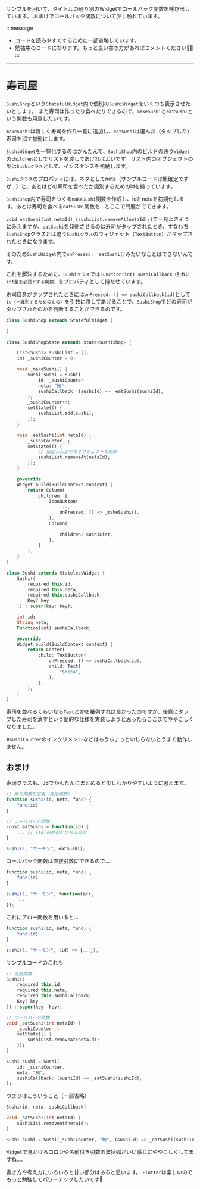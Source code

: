 サンプルを用いて、タイトルの通り別のWidgetでコールバック関数を呼び出しています。
おまけでコールバック関数について少し触れています。

:::message
- コードを読みやすくするために一部省略しています。
- 勉強中のコードになります。もっと良い書き方があればコメントください🙇‍♂️
:::

---

# 寿司屋

``SushiShop``という``StatefulWidget``内で個別の``SushiWidget``をいくつも表示させたいとします。
また寿司は作ったり食べたりできるので、``makeSushi``と``eatSushi``という関数も用意したいです。

``makeSushi``は新しく寿司を作り一覧に追加し、``eatSushi``は選んだ（タップした）寿司を消す挙動にします。

``SushiWidget``を一覧化するのはかんたんで、``SushiShop``内のビルドの通り``Widget``の``children``としてリストを渡してあげればよいです。リスト内のオブジェクトの型は``Sushiクラス``として、インスタンスを格納します。

``Sushiクラス``のプロパティには、ネタとしてneta（サンプルコードは鮪確定ですが…）と、あとはどの寿司を食べたか識別するためのidを持っています。

``SushiShop``内で寿司をつくる``makeSushi``関数を作成し、idとnetaを初期化します。あとは寿司を食べる``eatSushi``関数を…とここで問題がでてきます。

``void eatSushi(int netaId) {sushiList.removeAt(netaId);}``で一見よさそうにみえますが、``eatSushi``を発動させるのは寿司がタップされたとき、すなわち``SushiShop``クラスとは違う``Sushiクラス``のウィジェット（``TextButton``）がタップされたときになります。

そのため``SushiWidget``内で``onPressed: _eatSushi()``みたいなことはできないんです。

これを解決するために、``Sushiクラス``では``Function(int) sushiCallback（引数にint型を必要とする関数）``をプロバティとして持たせています。

寿司自身がタップされたときには``onPressed: () => sushiCallback(id)``として``id（＝識別するためのもの）``を引数に渡してあげることで、``SushiShop``でどの寿司がタップされたのかを判断することができるのです。

```dart:sample.dart
class SushiShop extends StatefulWidget {
	...
}

class SushiShopState extends State<SushiShop> {

	List<Sushi> sushiList = [];
	int _sushiCounter = 0;

	void _makeSushi() {
		Sushi sushi = Sushi(
			id: _sushiCounter,
			neta: "鮪",
			sushiCallback: (sushiId) => _eatSushi(sushiId),
		);
		_sushiCounter++;
		setState(() {
			sushiList.add(sushi);
		});
	}

	void _eatSushi(int netaId) {
		_sushiCounter--;
		setState(() {
			// 指定した添字のオブジェクトを削除
			sushiList.removeAt(netaId);
		});
	}

	@override
	Widget build(BuildContext context) {
		return Column(
			children: [
				IconButton(
					...,
					onPressed: () => _makeSushi(),
				),
				Column(
					...
					children: sushiList,
				),
			],
		),
	}
}
```

```dart:sample.dart
class Sushi extends StatelessWidget {
	Sushi({
		required this.id,
		required this.neta,
		required this.sushiCallback,
		Key? key
	}) : super(key: key);

	int id;
	String neta;
	Function(int) sushiCallback;

	@override
	Widget build(BuildContext context) {
		return Center(
			child: TextButton(
				onPressed: () => sushiCallback(id),
				child: Text(
					"$neta",
				),
			),
		);
	}
}

```

寿司を並べるくらいなら``Text``とかを羅列すれば良かったのですが、任意にタップした寿司を消すという動的な仕様を実装しようと思ったらここまでややこしくなりました。

※``sushiCounter``のインクリメントなどはもうちょっといじらないとうまく動作しません。

## おまけ

寿司クラスも、JSでかんたんにまとめると少しわかりやすいように思えます。

```javascript:sample.js
// 寿司関数を定義（高階関数）
function sushi(id, neta, func) {
	func(id)
}

// コールバック関数
const eatSushi = function(id) {
	... // [id]の寿司をたべる処理
}

sushi(1, "サーモン", eatSushi);
```

コールバック関数は直接引数にできるので…

```javascript:sample.js
function sushi(id, neta, func) {
	func(id)
}

sushi(1, "サーモン", function(id){
	...
});
```

これにアロー関数を用いると…

```javascript:sample.js
function sushi(id, neta, func) {
	func(id)
}

sushi(1, "サーモン", (id) => {...});
```
サンプルコードのこれも

```dart:sample.dart
// 高階関数
Sushi({
	required this.id,
	required this.neta,
	required this.sushiCallback,
	Key? key
}) : super(key: key);

// コールバック関数
void _eatSushi(int netaId) {
	_sushiCounter--;
	setState(() {
		sushiList.removeAt(netaId);
	});
}

Sushi sushi = Sushi(
	id: _sushiCounter,
	neta: "鮪",
	sushiCallback: (sushiId) => _eatSushi(sushiId),
);
```

つまりはこういうこと（一部省略）

```dart:sample.dart
Sushi(id, neta, sushiCallback)

void _eatSushi(int netaId) {
	sushiList.removeAt(netaId);
}

Sushi sushi = Sushi(_sushiCounter, "鮪", (sushiId) => _eatSushi(sushiId));
```

``Widget``で見かけるコロンや名前付き引数の波括弧がいい感じにややこしくしてますね…。

書き方や考え方にいろいろと甘い部分はあると思います。
``Flutter``は楽しいのでもっと勉強してパワーアップしたいです🦋
